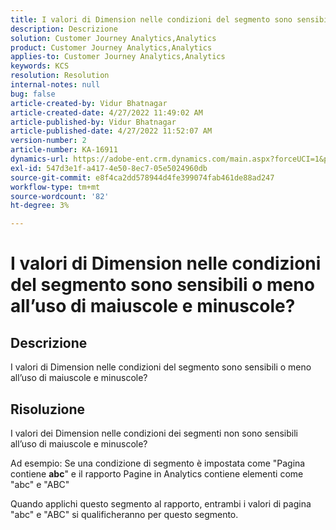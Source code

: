 ```yaml
---
title: I valori di Dimension nelle condizioni del segmento sono sensibili o meno all’uso di maiuscole e minuscole?
description: Descrizione
solution: Customer Journey Analytics,Analytics
product: Customer Journey Analytics,Analytics
applies-to: Customer Journey Analytics,Analytics
keywords: KCS
resolution: Resolution
internal-notes: null
bug: false
article-created-by: Vidur Bhatnagar
article-created-date: 4/27/2022 11:49:02 AM
article-published-by: Vidur Bhatnagar
article-published-date: 4/27/2022 11:52:07 AM
version-number: 2
article-number: KA-16911
dynamics-url: https://adobe-ent.crm.dynamics.com/main.aspx?forceUCI=1&pagetype=entityrecord&etn=knowledgearticle&id=8a150e03-20c6-ec11-a7b6-0022480a10ee
exl-id: 547d3e1f-a417-4e50-8ec7-05e5024960db
source-git-commit: e8f4ca2dd578944d4fe399074fab461de88ad247
workflow-type: tm+mt
source-wordcount: '82'
ht-degree: 3%

---
```


# I valori di Dimension nelle condizioni del segmento sono sensibili o meno all’uso di maiuscole e minuscole?

## Descrizione


I valori di Dimension nelle condizioni del segmento sono sensibili o meno all’uso di maiuscole e minuscole?


## Risoluzione


I valori dei Dimension nelle condizioni dei segmenti non sono sensibili all’uso di maiuscole e minuscole?

Ad esempio: Se una condizione di segmento è impostata come &quot;Pagina contiene <b>abc</b>&quot; e il rapporto Pagine in Analytics contiene elementi come &quot;abc&quot; e &quot;ABC&quot;

Quando applichi questo segmento al rapporto, entrambi i valori di pagina &quot;abc&quot; e &quot;ABC&quot; si qualificheranno per questo segmento.
